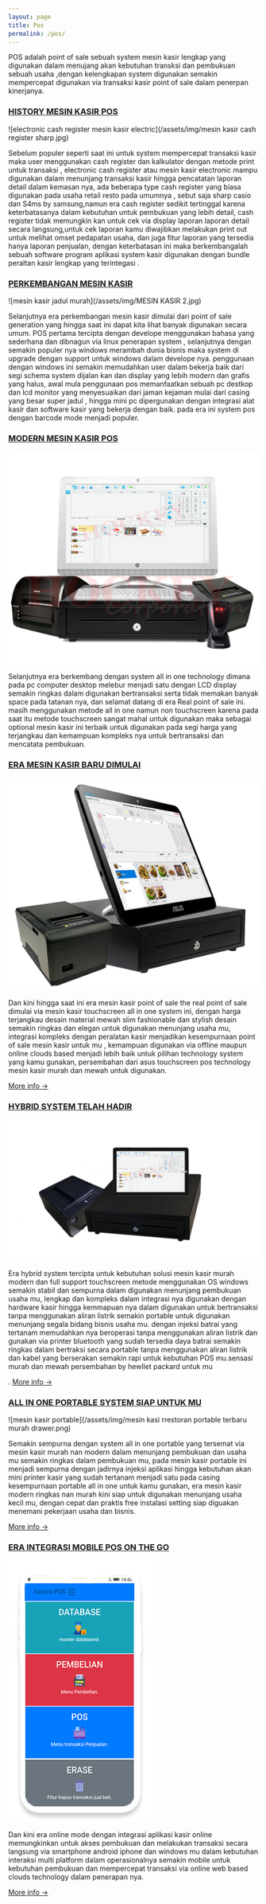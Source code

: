 ```yaml
---
layout: page
title: Pos
permalink: /pos/
---
```

POS adalah point of sale sebuah system mesin kasir lengkap yang digunakan dalam menujang akan kebutuhan transksi dan pembukuan sebuah usaha ,dengan kelengkapan system digunakan semakin mempercepat digunakan via transaksi kasir point of sale dalam penerpan kinerjanya.

### **[HISTORY MESIN KASIR POS](/pos)**

![electronic cash register mesin kasir electric](/assets/img/mesin kasir cash register sharp.jpg)

Sebelum populer seperti saat ini untuk system mempercepat transaksi kasir maka user menggunakan cash register dan kalkulator dengan metode print untuk transaksi , electronic cash register atau mesin kasir electronic mampu digunakan dalam menunjang transaksi kasir hingga pencatatan laporan detail dalam kemasan nya, ada beberapa type cash register yang biasa digunakan pada usaha retail resto pada umumnya , sebut saja sharp casio dan S4ms by samsung,namun era cash register sedikit tertinggal karena keterbatasanya dalam kebutuhan untuk pembukuan yang lebih detail, cash register tidak memungkin kan untuk cek via display laporan laporan detail secara langsung,untuk cek laporan kamu diwajibkan melakukan print out untuk melihat omset pedapatan usaha, dan juga fitur laporan yang tersedia hanya laporan penjualan, dengan keterbatasan ini maka berkembangalah sebuah software program aplikasi system kasir digunakan dengan bundle peraltan kasir lengkap yang terintegasi .

### **[PERKEMBANGAN MESIN KASIR](/pos)**

![mesin kasir jadul murah](/assets/img/MESIN KASIR 2.jpg)

Selanjutnya era perkembangan mesin kasir dimulai dari point of sale generation yang hingga saat ini dapat kita lihat banyak digunakan secara umum. POS pertama tercipta dengan develope menggunakan bahasa yang sederhana dan dibnagun via linux penerapan system , selanjutnya dengan semakin populer nya windows merambah dunia bisnis maka system di upgrade dengan support untuk windows dalam develope nya. penggunaan dengan windows ini semakin memudahkan user dalam bekerja baik dari segi schema system dijalan kan dan display yang lebih modern dan grafis yang halus, awal mula penggunaan pos memanfaatkan sebuah pc destkop dan lcd monitor yang menyesuaikan dari jaman kejaman mulai dari casing yang besar super jadul , hingga mini pc dipergunakan dengan integrasi alat kasir dan software kasir yang bekerja dengan baik. pada era ini system pos dengan barcode mode menjadi populer.


### **[MODERN MESIN KASIR POS](/pos)**

![mesin kasir modern](/assets/img/mesinkasirlengkap7.png)

Selanjutnya era berkembang dengan system all in one technology dimana pada pc computer desktop melebur menjadi satu dengan LCD display semakin ringkas dalam digunakan bertransaksi serta tidak memakan banyak space pada tatanan nya, dan selamat datang di era Real point of sale ini. masih menggunakan metode all in one namun non touchscreen karena pada saat itu metode touchscreen sangat mahal untuk digunakan maka sebagai optional mesin kasir ini terbaik untuk digunakan pada segi harga yang terjangkau dan kemampuan kompleks nya untuk bertransaksi dan mencatata pembukuan.

### **[ERA MESIN KASIR BARU DIMULAI](/pos)**

![mesin kasir baru touchscreen all in one](/assets/img/TOUCHSCREEN3.png)


Dan kini hingga saat ini era mesin kasir point of sale the real point of sale dimulai via mesin kasir touchscreen all in one system ini, dengan harga terjangkau desain material mewah slim fashionable dan stylish desain semakin ringkas dan elegan untuk digunakan menunjang usaha mu, integrasi kompleks dengan peralatan kasir menjadikan kesempurnaan point of sale mesin kasir untuk mu , kemampuan digunakan via offline maupun online clouds based menjadi lebih baik untuk pilihan technology system yang kamu gunakan, persembahan dari asus touchscreen pos technology mesin kasir murah dan mewah untuk digunakan.

 [More info →](/mesinkasir/2020/03/28/touchscreen.html)

### **[HYBRID SYSTEM TELAH HADIR](/pos)**

![mesin kasir murah](/assets/img/hybrids.jpg)

Era hybrid system tercipta untuk kebutuhan solusi mesin kasir murah modern dan full support touchscreen metode menggunakan OS windows semakin stabil dan sempurna dalam digunakan menunjang pembukuan usaha mu, lengkap dan kompleks dalam integrasi nya digunakan dengan hardware kasir hingga kemmapuan nya dalam digunakan untuk bertransaksi tanpa menggunakan aliran listrik semakin portable untuk digunakan menunjang segala bidang bisnis usaha mu. dengan injeksi batrai yang tertanam memudahkan nya beroperasi tanpa menggunakan aliran listrik dan gunakan via printer bluetooth yang sudah tersedia daya batrai semakin ringkas dalam bertraksi secara portable tanpa menggunakan aliran listrik dan kabel yang berserakan semakin rapi untuk kebutuhan POS mu.sensasi murah dan mewah persembahan by hewllet packard untuk mu

. [More info →](/mesinkasir/2020/03/25/hybrid.html)


### **[ALL IN ONE PORTABLE SYSTEM SIAP UNTUK MU](/pos)**


![mesin kasir portable](/assets/img/mesin kasi rrestoran portable terbaru murah drawer.png)

Semakin sempurna dengan system all in one portable yang tersemat via mesin kasir murah nan modern dalam menunjang pembukuan dan usaha mu semakin ringkas dalam pembukuan mu, pada mesin kasir portable ini menjadi sempurna dengan jadirnya injeksi aplikasi hingga kebutuhan akan mini printer kasir yang sudah tertanam menjadi satu pada casing kesempurnaan portable all in one untuk kamu gunakan, era mesin kasir modern ringkas nan murah kini siap untuk digunakan menunjang usaha kecil mu, dengan cepat dan praktis free instalasi setting siap diguakan menemani pekerjaan usaha dan bisnis. 

[More info →](/mesinkasir/2020/03/27/portable.html)


### **[ERA INTEGRASI MOBILE POS ON THE GO](/pos)**

![mesin kasir portable](/assets/img/aplikasikasironline.png)

Dan kini era online mode dengan integrasi aplikasi kasir online memungkinkan untuk akses pembukuan dan melakukan transaksi secara langsung via smartphone android iphone dan windows mu dalam kebutuhan interaksi multi platform dalam operasionalnya semakin mobile untuk kebutuhan pembukuan dan mempercepat transaksi via online web based clouds technology dalam penerapan nya. 

[More info →](/app)